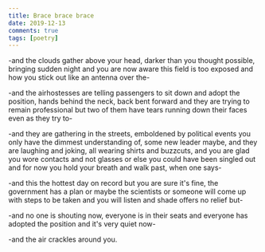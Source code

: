 ```yaml
---   
title: Brace brace brace  
date: 2019-12-13 
comments: true  
tags: [poetry]  
---  
```

-and the clouds gather above your head, darker than you thought possible, bringing sudden night and you are now aware this field is too exposed and how you stick out like an antenna over the-

-and the airhostesses are telling passengers to sit down and adopt the position, hands behind the neck, back bent forward and they are trying to remain professional but two of them have tears running down their faces even as they try to-  

-and they are gathering in the streets, emboldened by political events you only have the dimmest understanding of, some new leader maybe, and they are laughing and joking, all wearing shirts and buzzcuts, and you are glad you wore contacts and not glasses or else you could have been singled out and for now you hold your breath and walk past, when one says-  

-and this the hottest day on record but you are sure it's fine, the government has a plan or maybe the scientists or someone will come up with steps to be taken and you will listen and shade offers no relief but-  

-and no one is shouting now, everyone is in their seats and everyone has adopted the position and it's very quiet now-  

-and the air crackles around you.  
